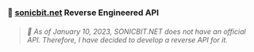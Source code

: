 ### 📡  [sonicbit.net](https://www.sonicbit.net) Reverse Engineered API

> ###### 📣 As of January 10, 2023, SONICBIT.NET does not have an official API. Therefore, I have decided to develop a reverse API for it.
 
